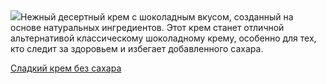 <!--2025-10-06 10:11:39-->
<div class="yb">
  <div class="rss povarenok"><a href="https://www.povarenok.ru/recipes/show/183139/"><img src="https://www.povarenok.ru/data/cache/2025oct/05/00/3191558_45900-640x480.jpg"></a>Нежный десертный крем с шоколадным вкусом, созданный на основе натуральных ингредиентов. Этот крем станет отличной альтернативой классическому шоколадному крему, особенно для тех, кто следит за здоровьем и избегает добавленного сахара. <p class="titl"><a href="https://www.povarenok.ru/recipes/show/183139/">Сладкий крем без сахара</a></p></div>
</div>
